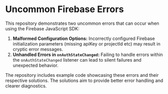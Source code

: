 # Uncommon Firebase Errors

This repository demonstrates two uncommon errors that can occur when using the Firebase JavaScript SDK:

1. **Malformed Configuration Options:**  Incorrectly configured Firebase initialization parameters (missing apiKey or projectId etc) may result in cryptic error messages.
2. **Unhandled Errors in `onAuthStateChanged`:** Failing to handle errors within the `onAuthStateChanged` listener can lead to silent failures and unexpected behavior.

The repository includes example code showcasing these errors and their respective solutions.  The solutions aim to provide better error handling and clearer diagnostics.